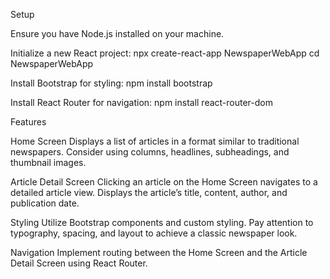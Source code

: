 Setup

Ensure you have Node.js installed on your machine.

Initialize a new React project:
npx create-react-app NewspaperWebApp
cd NewspaperWebApp

Install Bootstrap for styling:
npm install bootstrap

Install React Router for navigation:
npm install react-router-dom

Features

Home Screen
Displays a list of articles in a format similar to traditional newspapers.
Consider using columns, headlines, subheadings, and thumbnail images.

Article Detail Screen
Clicking an article on the Home Screen navigates to a detailed article view.
Displays the article’s title, content, author, and publication date.

Styling
Utilize Bootstrap components and custom styling.
Pay attention to typography, spacing, and layout to achieve a classic newspaper look.

Navigation
Implement routing between the Home Screen and the Article Detail Screen using React Router.